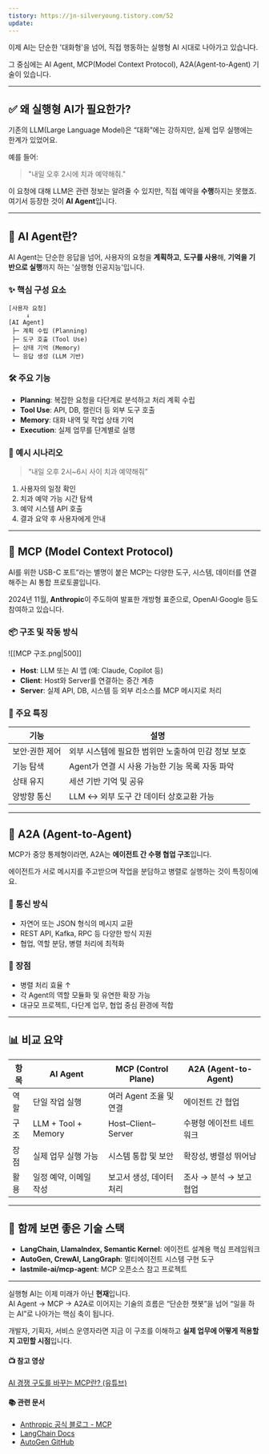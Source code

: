 ```yaml
---
tistory: https://jn-silveryoung.tistory.com/52
update:
---
```



이제 AI는 단순한 '대화형'을 넘어, 직접 행동하는 실행형 AI 시대로 나아가고 있습니다.

그 중심에는 AI Agent, MCP(Model Context Protocol), A2A(Agent-to-Agent) 기술이 있습니다.

---

## ✅ 왜 실행형 AI가 필요한가?

기존의 LLM(Large Language Model)은 “대화”에는 강하지만, 실제 업무 실행에는 한계가 있었어요.

예를 들어:

> "내일 오후 2시에 치과 예약해줘."

이 요청에 대해 LLM은 관련 정보는 알려줄 수 있지만, 직접 예약을 **수행**하지는 못했죠.  
여기서 등장한 것이 **AI Agent**입니다.

---

## 🧠 AI Agent란?

AI Agent는 단순한 응답을 넘어, 사용자의 요청을 **계획하고**, **도구를 사용**해, **기억을 기반으로 실행**까지 하는 '실행형 인공지능'입니다.

### ✨ 핵심 구성 요소

```
[사용자 요청]
     ↓
[AI Agent]
 ├─ 계획 수립 (Planning)
 ├─ 도구 호출 (Tool Use)
 ├─ 상태 기억 (Memory)
 └─ 응답 생성 (LLM 기반)
```

### 🛠 주요 기능

-   **Planning**: 복잡한 요청을 다단계로 분석하고 처리 계획 수립
-   **Tool Use**: API, DB, 캘린더 등 외부 도구 호출
-   **Memory**: 대화 내역 및 작업 상태 기억
-   **Execution**: 실제 업무를 단계별로 실행

### 📌 예시 시나리오

> “내일 오후 2시~6시 사이 치과 예약해줘” 

1.  사용자의 일정 확인
2.  치과 예약 가능 시간 탐색
3.  예약 시스템 API 호출
4.  결과 요약 후 사용자에게 안내

---

## 🧩 MCP (Model Context Protocol)

AI를 위한 USB-C 포트”라는 별명이 붙은 MCP는 다양한 도구, 시스템, 데이터를 연결해주는 AI 통합 프로토콜입니다.

2024년 11월, **Anthropic**이 주도하여 발표한 개방형 표준으로, OpenAI·Google 등도 참여하고 있습니다.

### 📦 구조 및 작동 방식


![[MCP 구조.png|500]]

-   **Host**: LLM 또는 AI 앱 (예: Claude, Copilot 등)
-   **Client**: Host와 Server를 연결하는 중간 계층
-   **Server**: 실제 API, DB, 시스템 등 외부 리소스를 MCP 메시지로 처리

### 🔐 주요 특징

| 기능 | 설명 |
| --- | --- |
| 보안·권한 제어 | 외부 시스템에 필요한 범위만 노출하여 민감 정보 보호 |
| 기능 탐색 | Agent가 연결 시 사용 가능한 기능 목록 자동 파악 |
| 상태 유지 | 세션 기반 기억 및 공유 |
| 양방향 통신 | LLM ↔ 외부 도구 간 데이터 상호교환 가능 |

---

## 🤝 A2A (Agent-to-Agent)

MCP가 중앙 통제형이라면, A2A는 **에이전트 간 수평 협업 구조**입니다.

에이전트가 서로 메시지를 주고받으며 작업을 분담하고 병렬로 실행하는 것이 특징이에요.

### 📡 통신 방식

-   자연어 또는 JSON 형식의 메시지 교환
-   REST API, Kafka, RPC 등 다양한 방식 지원
-   협업, 역할 분담, 병렬 처리에 최적화

### 🧱 장점

-   병렬 처리 효율 ↑
-   각 Agent의 역할 모듈화 및 유연한 확장 가능
-   대규모 프로젝트, 다단계 업무, 협업 중심 환경에 적합

---

## 📊 비교 요약

| 항목 | AI Agent | MCP (Control Plane) | A2A (Agent-to-Agent) |
| --- | --- | --- | --- |
| 역할 | 단일 작업 실행 | 여러 Agent 조율 및 연결 | 에이전트 간 협업 |
| 구조 | LLM + Tool + Memory | Host–Client–Server | 수평형 에이전트 네트워크 |
| 장점 | 실제 업무 실행 가능 | 시스템 통합 및 보안 | 확장성, 병렬성 뛰어남 |
| 활용 | 일정 예약, 이메일 작성 | 보고서 생성, 데이터 처리 | 조사 → 분석 → 보고 협업 |

---

## 🧠 함께 보면 좋은 기술 스택

-   **LangChain, LlamaIndex, Semantic Kernel**: 에이전트 설계용 핵심 프레임워크
-   **AutoGen, CrewAI, LangGraph**: 멀티에이전트 시스템 구현 도구
-   **lastmile-ai/mcp-agent**: MCP 오픈소스 참고 프로젝트

---

실행형 AI는 이제 미래가 아닌 **현재**입니다.  
AI Agent → MCP → A2A로 이어지는 기술의 흐름은 “단순한 챗봇”을 넘어 “일을 하는 AI”로 나아가는 핵심 축이 됩니다.

개발자, 기획자, 서비스 운영자라면 지금 이 구조를 이해하고 **실제 업무에 어떻게 적용할지 고민할 시점**입니다.

#### 📺 **참고 영상**

[AI 경쟁 구도를 바꾸는 MCP란? (유튜브)](https://www.youtube.com/watch?v=OdwuHsXPqn4)

#### 📚 **관련 문서**

-   [Anthropic 공식 블로그 - MCP](https://www.anthropic.com/index/model-context-protocol)
-   [LangChain Docs](https://docs.langchain.com/)
-   [AutoGen GitHub](https://github.com/microsoft/autogen)


